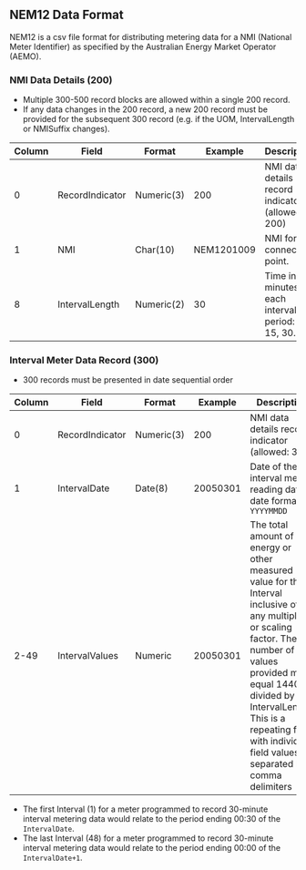 ## NEM12 Data Format

NEM12 is a csv file format for distributing metering data for a NMI (National Meter Identifier) as specified by the Australian Energy Market Operator (AEMO).

### NMI Data Details (200)

* Multiple 300-500 record blocks are allowed within a single 200 record.
* If any data changes in the 200 record, a new 200 record must be provided for the subsequent 300 record (e.g. if the UOM, IntervalLength or NMISuffix changes).

| Column | Field | Format | Example | Description |
|--------|-------|--------|---------|-------------|
| 0 | RecordIndicator | Numeric(3)| 200 | NMI data details record indicator (allowed: 200)|
| 1 | NMI |  Char(10) | NEM1201009 | NMI for the connection point. |
| 8 | IntervalLength | Numeric(2) | 30 | Time in minutes of each interval period: 5, 15, 30. |


### Interval Meter Data Record (300)

* 300 records must be presented in date sequential order

| Column | Field | Format | Example | Description |
|--------|-------|--------|---------|-------------|
| 0 | RecordIndicator | Numeric(3)| 200 | NMI data details record indicator (allowed: 300)|
| 1 | IntervalDate | Date(8)| 20050301 | Date of the interval meter reading data, date format is `YYYYMMDD` |
| 2-49 | IntervalValues | Numeric | 20050301 | The total amount of energy or other measured value for the Interval inclusive of any multiplier or scaling factor. The number of values provided must equal 1440 divided by the IntervalLength. This is a repeating field with individual field values separated by comma delimiters |


* The first Interval (1) for a meter programmed to record 30-minute interval metering data would relate to the period ending 00:30 of the `IntervalDate`.
* The last Interval (48) for a meter programmed to record 30-minute interval metering data would relate to the period ending 00:00 of the `IntervalDate+1`.

